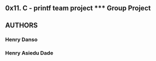<h2>0x11. C - printf team project
*** Group Project</h2>

<h2> AUTHORS </h2>
<h3> Henry Danso</h3>
<h3> Henry Asiedu Dade </h3>
